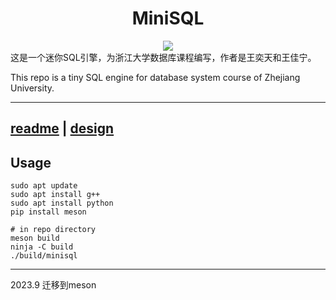 <div align=center><h1>MiniSQL</h1></div>

<div align=center>
    <img src="https://github.com/JianingWang43/miniSQL/blob/main/doc/minisql.ico">
</div>
这是一个迷你SQL引擎，为浙江大学数据库课程编写，作者是王奕天和王佳宁。

This repo is a tiny SQL engine for database system course of Zhejiang University.

---
[readme](https://github.com/JianingWang43/miniSQL/blob/main/doc/README.md) | [design](https://github.com/JianingWang43/miniSQL/blob/main/doc/design.md)
---
## Usage
```
sudo apt update
sudo apt install g++
sudo apt install python
pip install meson

# in repo directory
meson build
ninja -C build
./build/minisql
```
---
2023.9 迁移到meson